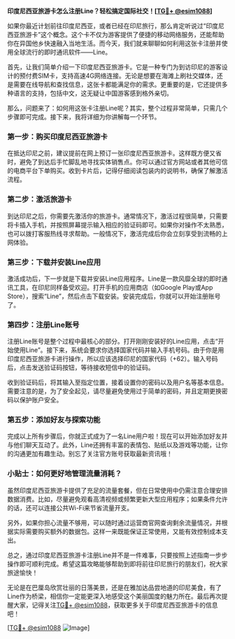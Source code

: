 **印度尼西亚旅游卡怎么注册Line？轻松搞定国际社交！[[TG💪+ @esim1088](https://t.me/s/esim1088)]**

如果你最近计划前往印度尼西亚，或者已经在印尼旅行，那么肯定听说过“印度尼西亚旅游卡”这个概念。这个卡不仅为游客提供了便捷的移动网络服务，还能帮助你在异国他乡快速融入当地生活。而今天，我们就来聊聊如何利用这张卡注册并使用全球流行的即时通讯软件——Line。

首先，让我们简单介绍一下印度尼西亚旅游卡。它是一种专门为到访印尼的游客设计的预付费SIM卡，支持高速4G网络连接。无论是想要在海滩上刷社交媒体，还是需要在线导航和查找信息，这张卡都能满足你的需求。更重要的是，它还提供多种语言的支持，包括中文，这无疑让中国游客感到格外亲切。

那么，问题来了：如何用这张卡注册Line呢？其实，整个过程非常简单，只需几个步骤即可完成。接下来，我将详细为你讲解每一个环节。

### 第一步：购买印度尼西亚旅游卡

在抵达印尼之前，建议提前在网上预订一张印度尼西亚旅游卡。这样既方便又省时，避免了到达后手忙脚乱地寻找实体销售点。你可以通过官方网站或者其他可信的电商平台下单购买。收到卡片后，记得仔细阅读包装内的说明书，确保了解激活流程。

### 第二步：激活旅游卡

到达印尼之后，你需要先激活你的旅游卡。通常情况下，激活过程很简单，只需要将卡插入手机，并按照屏幕提示输入相应的验证码即可。如果你对操作不太熟悉，也可以拨打客服热线寻求帮助。一般情况下，激活完成后你会立刻享受到流畅的上网体验。

### 第三步：下载并安装Line应用

激活成功后，下一步就是下载并安装Line应用程序。Line是一款风靡全球的即时通讯工具，在印尼同样备受欢迎。打开手机的应用商店（如Google Play或App Store），搜索“Line”，然后点击下载安装。安装完成后，你就可以开始注册账号了。

### 第四步：注册Line账号

注册Line账号是整个过程中最核心的部分。打开刚刚安装好的Line应用，点击“开始使用Line”。接下来，系统会要求你选择国家代码并输入手机号码。由于你是用印度尼西亚旅游卡进行操作，所以应该选择印尼的国家代码（+62）。输入号码后，点击发送验证码按钮，等待接收短信中的验证码。

收到验证码后，将其输入至指定位置，接着设置你的密码以及用户名等基本信息。需要注意的是，为了安全起见，请尽量避免使用过于简单的密码，并且定期更换密码以保护账户安全。

### 第五步：添加好友与探索功能

完成以上所有步骤后，你就正式成为了一名Line用户啦！现在可以开始添加好友并与他们聊天互动了。此外，Line还拥有丰富的表情包、贴纸以及游戏等功能，让你的沟通更加有趣生动。别忘了关注官方账号获取最新资讯哦！

### 小贴士：如何更好地管理流量消耗？

虽然印度尼西亚旅游卡提供了充足的流量套餐，但在日常使用中仍需注意合理安排数据消费。比如，尽量避免观看高清视频或频繁更新大型应用程序；如果条件允许的话，还可以连接公共Wi-Fi来节省流量开支。

另外，如果你担心流量不够用，可以随时通过运营商官网查询剩余流量情况，并根据实际需要购买额外的数据包。这样一来既能保证正常使用，又能有效控制成本支出。

总之，通过印度尼西亚旅游卡注册Line并不是一件难事，只要按照上述指南一步步操作即可顺利完成。希望这篇攻略能够帮助到即将前往印尼旅行的朋友们，祝大家旅途愉快！

无论是在巴厘岛欣赏壮丽的日落美景，还是在雅加达品尝地道的印尼美食，有了Line作为桥梁，相信你一定能更深入地感受这个美丽国度的魅力所在。最后再次提醒大家，记得关注[TG💪+ @esim1088](https://t.me/s/esim1088)，获取更多关于印度尼西亚旅游卡的信息吧！

[[TG💪+ @esim1088](https://t.me/s/esim1088) ![Image](https://i.postimg.cc/4NQfJmqS/Snipaste-2025-05-13-00-14-12.png)]